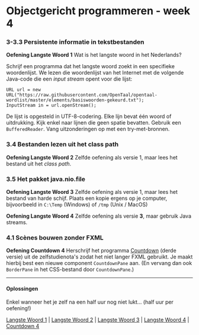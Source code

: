 Objectgericht programmeren - week 4
===

### 3-3.3 Persistente informatie in tekstbestanden

**Oefening Langste Woord 1** Wat is het langste woord in het Nederlands? 

Schrijf een programma
dat het langste woord zoekt in een specifieke woordenlijst.
We lezen die woordenlijst van het Internet met de volgende Java-code 
die een *input stream* opent voor die lijst:

    URL url = new URL("https://raw.githubusercontent.com/OpenTaal/opentaal-wordlist/master/elements/basiswoorden-gekeurd.txt");
    InputStream in = url.openStream();

De lijst is opgesteld in UTF-8-codering. Elke lijn bevat één woord of uitdrukking. Kijk enkel naar lijnen die 
geen spatie bevatten. Gebruik een `BufferedReader`. Vang uitzonderingen op met een try-met-bronnen. 

### 3.4 Bestanden lezen uit het class path

**Oefening Langste Woord 2** Zelfde oefening als versie 1, maar lees het bestand uit het *class path*.

### 3.5 Het pakket java.nio.file

**Oefening Langste Woord 3** Zelfde oefening als versie 1, maar lees het bestand van harde schijf. Plaats een kopie
ergens op je computer, bijvoorbeeld in `C:\Temp` (Windows) of `/tmp` (Unix / MacOS)

**Oefening Langste Woord 4** Zelfde oefening als versie **3**, maar gebruik Java streams.

### 4.1 Scènes bouwen zonder FXML

**Oefening Countdown 4** Herschrijf het programma [Countdown](https://inigem.ugent.be/jvlfx/Countdown3.zip?raw=true) (derde versie) uit de zelfstudienota's
zodat het niet langer FXML gebruikt. Je maakt hierbij best een nieuwe component `CountdownPane` aan.
(En vervang dan ook `BorderPane` in het CSS-bestand door `CountdownPane`.)

---

#### Oplossingen

Enkel wanneer het je zelf na een half uur nog niet lukt… (half uur per oefening!)

[Langste Woord 1](LangsteWoord1.java) |
[Langste Woord 2](LangsteWoord2.java) |
[Langste Woord 3](LangsteWoord3.java) |
[Langste Woord 4](LangsteWoord4.java) |
[Countdown 4](countdown4.zip?raw=true)

